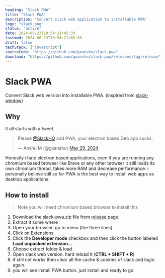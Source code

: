 ```yaml
---
heading: "Slack PWA"
title: "Slack PWA"
description: "Convert slack web application to installable PWA"
logo: "slack.png"
status: "active"
date: 2024-06-23T10:54:21+05:30
lastmod: 2024-06-23T10:54:21+05:30
draft: false
techStack: ["javascript"]
sourceCode: "https://github.com/gxanshu/slack-pwa"
download: "https://github.com/gxanshu/slack-pwa/releases/tag/release"
---
```


# Slack PWA

Convert Slack web version into installable PWA. (inspired from [slack-window](https://github.com/nemke82/slack-window))

## Why

It all starts with a tweet.

<blockquote class="twitter-tweet"><p lang="en" dir="ltr">Please <a href="https://twitter.com/SlackHQ?ref_src=twsrc%5Etfw">@SlackHQ</a> add PWA, your electron based Deb app sucks.</p>&mdash; Anshu M (@gxanshu) <a href="https://twitter.com/gxanshu/status/1795782877717856299?ref_src=twsrc%5Etfw">May 29, 2024</a></blockquote>

Honestly i hate electron based applications, even if you are running any chromium based browser like Brave or any other browser it still loads its own chromium thread, takes more RAM and decrease performance. i personally believe still so far PWA is the best way to install web apps as desktop applications.

## How to install

> Note you will need chromium based browser to install this

1. Download the slack-pwa.zip file from [release](https://github.com/gxanshu/slack-pwa/releases/tag/release) page.
2. Extract it some where
3. Open your browser. go to menu (the three lines)
4. Click on Extensions
5. Click the **Developer mode** checkbox and then click the button labeled **Load unpacked extension…**
6. Choose extract folder & load
7. Open slack web version. hard reload it (**CTRL + SHIFT + R**)
8. if still not works then clear all the cache & cookies of slack and login again.
9. you will see install PWA button. just install and ready to go
